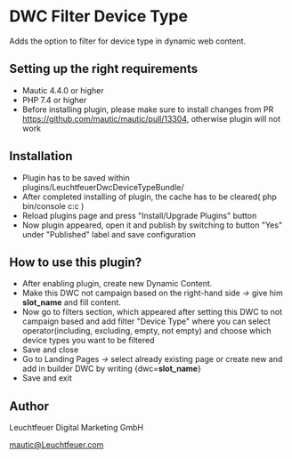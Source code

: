 # DWC Filter Device Type
Adds the option to filter for device type in dynamic web content.

## Setting up the right requirements 
- Mautic 4.4.0 or higher
- PHP 7.4 or higher
- Before installing plugin, please make sure to install changes from PR https://github.com/mautic/mautic/pull/13304, otherwise plugin will not work

## Installation
- Plugin has to be saved within plugins/LeuchtfeuerDwcDeviceTypeBundle/
- After completed installing of plugin, the cache has to be cleared( php bin/console c:c )
- Reload plugins page and press "Install/Upgrade Plugins" button
- Now plugin appeared, open it and publish by switching to button "Yes" under "Published" label and save configuration

## How to use this plugin?
- After enabling plugin, create new Dynamic Content. 
- Make this DWC not campaign based on the right-hand side *->* give him **slot_name** and fill content. 
- Now go to filters section, which appeared after setting this DWC to not campaign based and add filter "Device Type" where you can select operator(including, excluding, empty, not empty) and choose which device types you want to be filtered
- Save and close
- Go to Landing Pages *->* select already existing page or create new and add in builder DWC by writing {dwc=**slot_name**}
- Save and exit

## Author
Leuchtfeuer Digital Marketing GmbH

mautic@Leuchtfeuer.com
